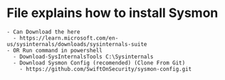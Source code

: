 # File explains how to install Sysmon
    - Can Download the here 
      - https://learn.microsoft.com/en-us/sysinternals/downloads/sysinternals-suite
    - OR Run command in powershell 
      - Download-SysInternalsTools C:\Sysinternals
      - Download Sysmon Config (recomended) (Clone From Git)
        - https://github.com/SwiftOnSecurity/sysmon-config.git